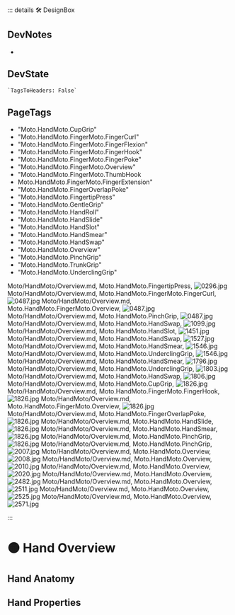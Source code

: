 ::: details 🛠 <dev>DesignBox</dev>

## DevNotes

-

## DevState

```py
`TagsToHeaders: False`
```

<h2>PageTags</h2>

- "Moto.HandMoto.CupGrip"
- "Moto.HandMoto.FingerMoto.FingerCurl"
- "Moto.HandMoto.FingerMoto.FingerFlexion"
- "Moto.HandMoto.FingerMoto.FingerHook"
- "Moto.HandMoto.FingerMoto.FingerPoke"
- "Moto.HandMoto.FingerMoto.Overview"
- "Moto.HandMoto.FingerMoto.ThumbHook
- Moto.HandMoto.FingerMoto.FingerExtension"
- "Moto.HandMoto.FingerOverlapPoke"
- "Moto.HandMoto.FingertipPress"
- "Moto.HandMoto.GentleGrip"
- "Moto.HandMoto.HandRoll"
- "Moto.HandMoto.HandSlide"
- "Moto.HandMoto.HandSlot"
- "Moto.HandMoto.HandSmear"
- "Moto.HandMoto.HandSwap"
- "Moto.HandMoto.Overview"
- "Moto.HandMoto.PinchGrip"
- "Moto.HandMoto.TrunkGrip"
- "Moto.HandMoto.UnderclingGrip"

Moto/HandMoto/Overview.md, <dev>Moto.HandMoto.FingertipPress</dev>, ![0296.jpg](/PaperPhoto/0296.jpg)
Moto/HandMoto/Overview.md, <dev>Moto.HandMoto.FingerMoto.FingerCurl</dev>, ![0487.jpg](/PaperPhoto/0487.jpg)
Moto/HandMoto/Overview.md, <dev>Moto.HandMoto.FingerMoto.Overview</dev>, ![0487.jpg](/PaperPhoto/0487.jpg)
Moto/HandMoto/Overview.md, <dev>Moto.HandMoto.PinchGrip</dev>, ![0487.jpg](/PaperPhoto/0487.jpg)
Moto/HandMoto/Overview.md, <dev>Moto.HandMoto.HandSwap</dev>, ![1099.jpg](/PaperPhoto/1099.jpg)
Moto/HandMoto/Overview.md, <dev>Moto.HandMoto.HandSlot</dev>, ![1451.jpg](/PaperPhoto/1451.jpg)
Moto/HandMoto/Overview.md, <dev>Moto.HandMoto.HandSwap</dev>, ![1527.jpg](/PaperPhoto/1527.jpg)
Moto/HandMoto/Overview.md, <dev>Moto.HandMoto.HandSmear</dev>, ![1546.jpg](/PaperPhoto/1546.jpg)
Moto/HandMoto/Overview.md, <dev>Moto.HandMoto.UnderclingGrip</dev>, ![1546.jpg](/PaperPhoto/1546.jpg)
Moto/HandMoto/Overview.md, <dev>Moto.HandMoto.HandSmear</dev>, ![1796.jpg](/PaperPhoto/1796.jpg)
Moto/HandMoto/Overview.md, <dev>Moto.HandMoto.UnderclingGrip</dev>, ![1803.jpg](/PaperPhoto/1803.jpg)
Moto/HandMoto/Overview.md, <dev>Moto.HandMoto.HandSwap</dev>, ![1806.jpg](/PaperPhoto/1806.jpg)
Moto/HandMoto/Overview.md, <dev>Moto.HandMoto.CupGrip</dev>, ![1826.jpg](/PaperPhoto/1826.jpg)
Moto/HandMoto/Overview.md, <dev>Moto.HandMoto.FingerMoto.FingerHook</dev>, ![1826.jpg](/PaperPhoto/1826.jpg)
Moto/HandMoto/Overview.md, <dev>Moto.HandMoto.FingerMoto.Overview</dev>, ![1826.jpg](/PaperPhoto/1826.jpg)
Moto/HandMoto/Overview.md, <dev>Moto.HandMoto.FingerOverlapPoke</dev>, ![1826.jpg](/PaperPhoto/1826.jpg)
Moto/HandMoto/Overview.md, <dev>Moto.HandMoto.HandSlide</dev>, ![1826.jpg](/PaperPhoto/1826.jpg)
Moto/HandMoto/Overview.md, <dev>Moto.HandMoto.HandSmear</dev>, ![1826.jpg](/PaperPhoto/1826.jpg)
Moto/HandMoto/Overview.md, <dev>Moto.HandMoto.PinchGrip</dev>, ![1826.jpg](/PaperPhoto/1826.jpg)
Moto/HandMoto/Overview.md, <dev>Moto.HandMoto.PinchGrip</dev>, ![2007.jpg](/PaperPhoto/2007.jpg)
Moto/HandMoto/Overview.md, <dev>Moto.HandMoto.Overview</dev>, ![2008.jpg](/PaperPhoto/2008.jpg)
Moto/HandMoto/Overview.md, <dev>Moto.HandMoto.Overview</dev>, ![2010.jpg](/PaperPhoto/2010.jpg)
Moto/HandMoto/Overview.md, <dev>Moto.HandMoto.Overview</dev>, ![2020.jpg](/PaperPhoto/2020.jpg)
Moto/HandMoto/Overview.md, <dev>Moto.HandMoto.Overview</dev>, ![2482.jpg](/PaperPhoto/2482.jpg)
Moto/HandMoto/Overview.md, <dev>Moto.HandMoto.Overview</dev>, ![2511.jpg](/PaperPhoto/2511.jpg)
Moto/HandMoto/Overview.md, <dev>Moto.HandMoto.Overview</dev>, ![2525.jpg](/PaperPhoto/2525.jpg)
Moto/HandMoto/Overview.md, <dev>Moto.HandMoto.Overview</dev>, ![2571.jpg](/PaperPhoto/2571.jpg)

:::

# 🟠 <moto>Hand Overview</moto>

## Hand Anatomy

## Hand Properties
